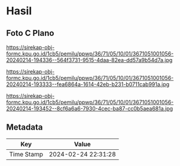 # Hasil

## Foto C Plano

https://sirekap-obj-formc.kpu.go.id/1cb5/pemilu/ppwp/36/71/05/10/01/3671051001056-20240214-194336--564f3731-9515-4daa-82ea-dd57a9b54d7a.jpg

https://sirekap-obj-formc.kpu.go.id/1cb5/pemilu/ppwp/36/71/05/10/01/3671051001056-20240214-193333--fea6864a-1614-42eb-b231-b0711cab991a.jpg

https://sirekap-obj-formc.kpu.go.id/1cb5/pemilu/ppwp/36/71/05/10/01/3671051001056-20240214-193452--8cf6a6a6-7930-4cec-ba87-cc0b5aea681a.jpg


## Metadata

| Key        | Value               |
| ---------- | ------------------- |
| Time Stamp | 2024-02-24 22:31:28 |



